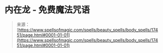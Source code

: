 <!--yml

category: 未分类

date: 2024-06-12 18:58:32

-->

# 内在龙 - 免费魔法咒语

> 来源：[https://www.spellsofmagic.com/spells/beauty_spells/body_spells/17451/page.html#0001-01-01](https://www.spellsofmagic.com/spells/beauty_spells/body_spells/17451/page.html#0001-01-01)
